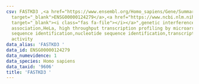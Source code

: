 ```yaml
---
csv: FASTKD3 ,<a href="https://www.ensembl.org/Homo_sapiens/Gene/Summary?db=core;g=ENSG00000124279"
  target="_blank">ENSG00000124279</a>,<a href="https://www.ncbi.nlm.nih.gov/pubmed/28369544"
  target="_blank"><i class="fas fa-file"></i></a>",genetic interference,functional
  association,HeLa, high throughput transcription profiling by microarray,nucleotide
  sequence identification,nucleotide sequence identification,transcriptional regulation,down-regulates
  activity
data_alias: 'FASTKD3 '
data_id: ENSG00000124279
data_numevidence: 1
data_species: Homo sapiens
data_taxid: '9606'
title: 'FASTKD3 '
---
```

